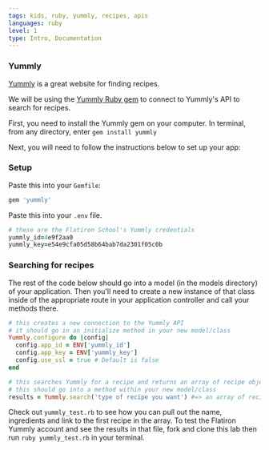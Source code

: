 ```yaml
---
tags: kids, ruby, yummly, recipes, apis
languages: ruby
level: 1
type: Intro, Documentation
---
```


### Yummly

[Yummly](https://www.yummly.com/) is a great website for finding recipes.

We will be using the [Yummly Ruby gem](https://github.com/twmills/yummly) to connect to Yummly's API to search for recipes.

First, you need to install the Yummly gem on your computer. In terminal, from any directory, enter `gem install yummly`

Next, you will need to follow the instructions below to set up your app:

### Setup

Paste this into your `Gemfile`:
``` ruby
gem 'yummly'
```

Paste this into your `.env` file.

``` ruby
# these are the Flatiron School's Yummly credentials
yummly_id=4e9f2aa0
yummly_key=e54e9cfa05d58b64bab7da2301f05c0b
```

### Searching for recipes

The rest of the code below should go into a model (in the models directory) of your application. Then you'll need to create a new instance of that class inside of the appropriate route in your application controller and call your methods there.

``` ruby
# this creates a new connection to the Yummly API
# it should go in an initialize method in your new model/class
Yummly.configure do |config|
  config.app_id = ENV['yummly_id']
  config.app_key = ENV['yummly_key']
  config.use_ssl = true # Default is false
end

# this searches Yummly for a recipe and returns an array of recipe objects
# this should go into a method within your new model/class
results = Yummly.search('type of recipe you want') #=> an array of recipe results
```

Check out `yummly_test.rb` to see how you can pull out the name, ingredients and link to the first recipe in the array. To test the Flatiron Yummly account and see the results in that file, fork and clone this lab then run `ruby yummly_test.rb` in your terminal.


